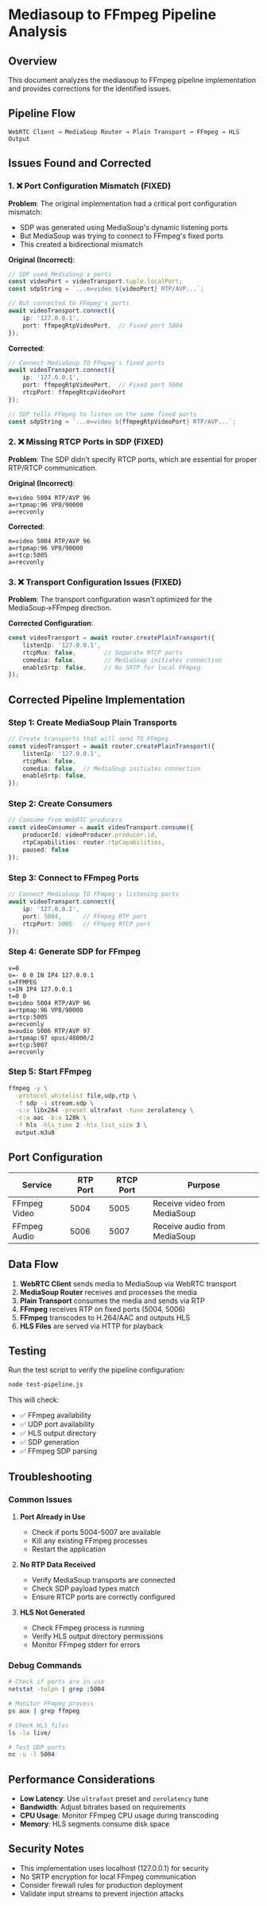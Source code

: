 # Mediasoup to FFmpeg Pipeline Analysis

## Overview
This document analyzes the mediasoup to FFmpeg pipeline implementation and provides corrections for the identified issues.

## Pipeline Flow
```
WebRTC Client → MediaSoup Router → Plain Transport → FFmpeg → HLS Output
```

## Issues Found and Corrected

### 1. ❌ Port Configuration Mismatch (FIXED)

**Problem**: The original implementation had a critical port configuration mismatch:
- SDP was generated using MediaSoup's dynamic listening ports
- But MediaSoup was trying to connect to FFmpeg's fixed ports
- This created a bidirectional mismatch

**Original (Incorrect)**:
```typescript
// SDP used MediaSoup's ports
const videoPort = videoTransport.tuple.localPort;
const sdpString = `...m=video ${videoPort} RTP/AVP...`;

// But connected to FFmpeg's ports
await videoTransport.connect({
    ip: '127.0.0.1',
    port: ffmpegRtpVideoPort,  // Fixed port 5004
});
```

**Corrected**:
```typescript
// Connect MediaSoup TO FFmpeg's fixed ports
await videoTransport.connect({
    ip: '127.0.0.1',
    port: ffmpegRtpVideoPort,  // Fixed port 5004
    rtcpPort: ffmpegRtcpVideoPort
});

// SDP tells FFmpeg to listen on the same fixed ports
const sdpString = `...m=video ${ffmpegRtpVideoPort} RTP/AVP...`;
```

### 2. ❌ Missing RTCP Ports in SDP (FIXED)

**Problem**: The SDP didn't specify RTCP ports, which are essential for proper RTP/RTCP communication.

**Original (Incorrect)**:
```sdp
m=video 5004 RTP/AVP 96
a=rtpmap:96 VP8/90000
a=recvonly
```

**Corrected**:
```sdp
m=video 5004 RTP/AVP 96
a=rtpmap:96 VP8/90000
a=rtcp:5005
a=recvonly
```

### 3. ❌ Transport Configuration Issues (FIXED)

**Problem**: The transport configuration wasn't optimized for the MediaSoup→FFmpeg direction.

**Corrected Configuration**:
```typescript
const videoTransport = await router.createPlainTransport({
    listenIp: '127.0.0.1',
    rtcpMux: false,        // Separate RTCP ports
    comedia: false,        // MediaSoup initiates connection
    enableSrtp: false,     // No SRTP for local FFmpeg
});
```

## Corrected Pipeline Implementation

### Step 1: Create MediaSoup Plain Transports
```typescript
// Create transports that will send TO FFmpeg
const videoTransport = await router.createPlainTransport({
    listenIp: '127.0.0.1',
    rtcpMux: false,
    comedia: false,  // MediaSoup initiates connection
    enableSrtp: false,
});
```

### Step 2: Create Consumers
```typescript
// Consume from WebRTC producers
const videoConsumer = await videoTransport.consume({
    producerId: videoProducer.producer.id,
    rtpCapabilities: router.rtpCapabilities,
    paused: false
});
```

### Step 3: Connect to FFmpeg Ports
```typescript
// Connect MediaSoup TO FFmpeg's listening ports
await videoTransport.connect({
    ip: '127.0.0.1',
    port: 5004,      // FFmpeg RTP port
    rtcpPort: 5005   // FFmpeg RTCP port
});
```

### Step 4: Generate SDP for FFmpeg
```sdp
v=0
o=- 0 0 IN IP4 127.0.0.1
s=FFMPEG
c=IN IP4 127.0.0.1
t=0 0
m=video 5004 RTP/AVP 96
a=rtpmap:96 VP8/90000
a=rtcp:5005
a=recvonly
m=audio 5006 RTP/AVP 97
a=rtpmap:97 opus/48000/2
a=rtcp:5007
a=recvonly
```

### Step 5: Start FFmpeg
```bash
ffmpeg -y \
  -protocol_whitelist file,udp,rtp \
  -f sdp -i stream.sdp \
  -c:v libx264 -preset ultrafast -tune zerolatency \
  -c:a aac -b:a 128k \
  -f hls -hls_time 2 -hls_list_size 3 \
  output.m3u8
```

## Port Configuration

| Service | RTP Port | RTCP Port | Purpose |
|---------|----------|-----------|---------|
| FFmpeg Video | 5004 | 5005 | Receive video from MediaSoup |
| FFmpeg Audio | 5006 | 5007 | Receive audio from MediaSoup |

## Data Flow

1. **WebRTC Client** sends media to MediaSoup via WebRTC transport
2. **MediaSoup Router** receives and processes the media
3. **Plain Transport** consumes the media and sends via RTP
4. **FFmpeg** receives RTP on fixed ports (5004, 5006)
5. **FFmpeg** transcodes to H.264/AAC and outputs HLS
6. **HLS Files** are served via HTTP for playback

## Testing

Run the test script to verify the pipeline configuration:
```bash
node test-pipeline.js
```

This will check:
- ✅ FFmpeg availability
- ✅ UDP port availability
- ✅ HLS output directory
- ✅ SDP generation
- ✅ FFmpeg SDP parsing

## Troubleshooting

### Common Issues

1. **Port Already in Use**
   - Check if ports 5004-5007 are available
   - Kill any existing FFmpeg processes
   - Restart the application

2. **No RTP Data Received**
   - Verify MediaSoup transports are connected
   - Check SDP payload types match
   - Ensure RTCP ports are correctly configured

3. **HLS Not Generated**
   - Check FFmpeg process is running
   - Verify HLS output directory permissions
   - Monitor FFmpeg stderr for errors

### Debug Commands

```bash
# Check if ports are in use
netstat -tulpn | grep :5004

# Monitor FFmpeg process
ps aux | grep ffmpeg

# Check HLS files
ls -la live/

# Test UDP ports
nc -u -l 5004
```

## Performance Considerations

- **Low Latency**: Use `ultrafast` preset and `zerolatency` tune
- **Bandwidth**: Adjust bitrates based on requirements
- **CPU Usage**: Monitor FFmpeg CPU usage during transcoding
- **Memory**: HLS segments consume disk space

## Security Notes

- This implementation uses localhost (127.0.0.1) for security
- No SRTP encryption for local FFmpeg communication
- Consider firewall rules for production deployment
- Validate input streams to prevent injection attacks 